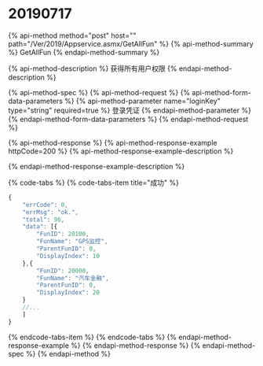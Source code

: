 # 20190717

{% api-method method="post" host="" path="/Ver/2019/Appservice.asmx/GetAllFun" %}
{% api-method-summary %}
GetAllFun
{% endapi-method-summary %}

{% api-method-description %}
获得所有用户权限
{% endapi-method-description %}

{% api-method-spec %}
{% api-method-request %}
{% api-method-form-data-parameters %}
{% api-method-parameter name="loginKey" type="string" required=true %}
登录凭证
{% endapi-method-parameter %}
{% endapi-method-form-data-parameters %}
{% endapi-method-request %}

{% api-method-response %}
{% api-method-response-example httpCode=200 %}
{% api-method-response-example-description %}

{% endapi-method-response-example-description %}

{% code-tabs %}
{% code-tabs-item title="成功" %}
```javascript
{
	"errCode": 0,
	"errMsg": "ok.",
	"total": 96,
	"data": [{
		"FunID": 20100,
		"FunName": "GPS监控",
		"ParentFunID": 0,
		"DisplayIndex": 10
	},{
		"FunID": 20000,
		"FunName": "汽车金融",
		"ParentFunID": 0,
		"DisplayIndex": 20
	}
	//...
	]
}
```
{% endcode-tabs-item %}
{% endcode-tabs %}
{% endapi-method-response-example %}
{% endapi-method-response %}
{% endapi-method-spec %}
{% endapi-method %}



